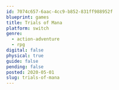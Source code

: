 ```yaml
---
id: 7074c657-6aac-4cc9-b852-831ff988952f
blueprint: games
title: Trials of Mana
platform: switch
genre:
  - action-adventure
  - rpg
digital: false
physical: true
guide: false
pending: false
posted: 2020-05-01
slug: trials-of-mana
---
```


